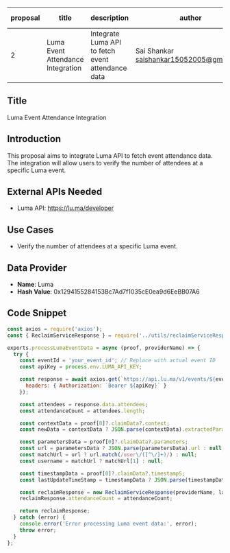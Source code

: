 | proposal | title              | description                   | author                     | discussions-to | status | type        | category | created    | requires |
|----------|--------------------|-------------------------------|----------------------------|----------------|--------|-------------|----------|------------|----------|
| 2        | Luma Event Attendance Integration | Integrate Luma API to fetch event attendance data | Sai Shankar <saishankar15052005@gmail.com> |                | Draft  | Integration | CRIP     | 2024-07-03 |          |

## Title

Luma Event Attendance Integration

## Introduction

This proposal aims to integrate Luma API to fetch event attendance data. The integration will allow users to verify the number of attendees at a specific Luma event.

## External APIs Needed

- Luma API: https://lu.ma/developer

## Use Cases

- Verify the number of attendees at a specific Luma event.

## Data Provider

- **Name**: Luma
- **Hash Value**: 0x1294155284153Bc7Ad7f1035cE0ea9d6EeBB07A6

## Code Snippet

```javascript
const axios = require('axios');
const { ReclaimServiceResponse } = require('../utils/reclaimServiceResponse');

exports.processLumaEventData = async (proof, providerName) => {
  try {
    const eventId = 'your_event_id'; // Replace with actual event ID
    const apiKey = process.env.LUMA_API_KEY;

    const response = await axios.get(`https://api.lu.ma/v1/events/${eventId}/attendees`, {
      headers: { Authorization: `Bearer ${apiKey}` }
    });

    const attendees = response.data.attendees;
    const attendanceCount = attendees.length;

    const contextData = proof[0]?.claimData?.context;
    const newData = contextData ? JSON.parse(contextData).extractedParameters.newParameter : null;

    const parametersData = proof[0]?.claimData?.parameters;
    const url = parametersData ? JSON.parse(parametersData).url : null;
    const matchUrl = url ? url.match(/user\/([^\/]+)/) : null;
    const username = matchUrl ? matchUrl[1] : null;

    const timestampData = proof[0]?.claimData?.timestampS;
    const lastUpdateTimeStamp = timestampData ? JSON.parse(timestampData) : null;

    const reclaimResponse = new ReclaimServiceResponse(providerName, lastUpdateTimeStamp, username, newData, proof[0]);
    reclaimResponse.attendanceCount = attendanceCount;

    return reclaimResponse;
  } catch (error) {
    console.error('Error processing Luma event data:', error);
    throw error;
  }
};
